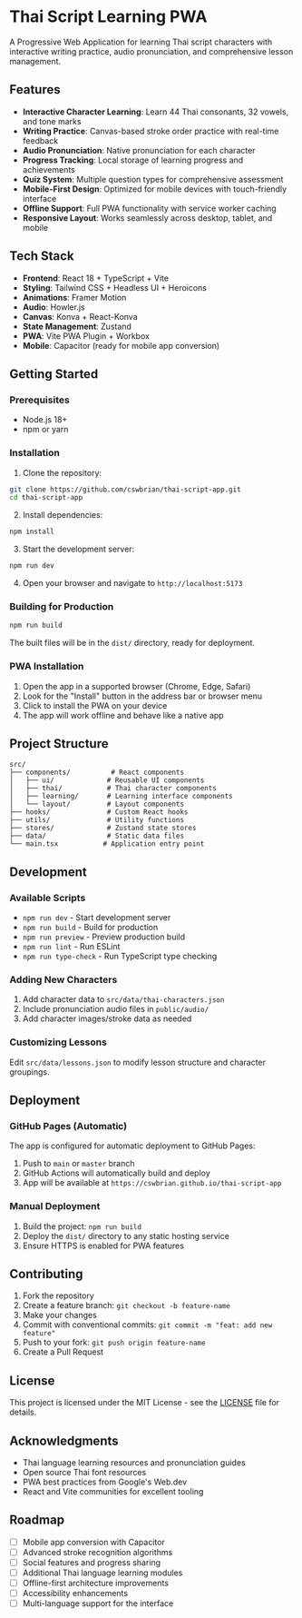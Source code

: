 # Thai Script Learning PWA

A Progressive Web Application for learning Thai script characters with interactive writing practice, audio pronunciation, and comprehensive lesson management.

## Features

- **Interactive Character Learning**: Learn 44 Thai consonants, 32 vowels, and tone marks
- **Writing Practice**: Canvas-based stroke order practice with real-time feedback
- **Audio Pronunciation**: Native pronunciation for each character
- **Progress Tracking**: Local storage of learning progress and achievements
- **Quiz System**: Multiple question types for comprehensive assessment
- **Mobile-First Design**: Optimized for mobile devices with touch-friendly interface
- **Offline Support**: Full PWA functionality with service worker caching
- **Responsive Layout**: Works seamlessly across desktop, tablet, and mobile

## Tech Stack

- **Frontend**: React 18 + TypeScript + Vite
- **Styling**: Tailwind CSS + Headless UI + Heroicons
- **Animations**: Framer Motion
- **Audio**: Howler.js
- **Canvas**: Konva + React-Konva
- **State Management**: Zustand
- **PWA**: Vite PWA Plugin + Workbox
- **Mobile**: Capacitor (ready for mobile app conversion)

## Getting Started

### Prerequisites

- Node.js 18+ 
- npm or yarn

### Installation

1. Clone the repository:
```bash
git clone https://github.com/cswbrian/thai-script-app.git
cd thai-script-app
```

2. Install dependencies:
```bash
npm install
```

3. Start the development server:
```bash
npm run dev
```

4. Open your browser and navigate to `http://localhost:5173`

### Building for Production

```bash
npm run build
```

The built files will be in the `dist/` directory, ready for deployment.

### PWA Installation

1. Open the app in a supported browser (Chrome, Edge, Safari)
2. Look for the "Install" button in the address bar or browser menu
3. Click to install the PWA on your device
4. The app will work offline and behave like a native app

## Project Structure

```
src/
├── components/          # React components
│   ├── ui/             # Reusable UI components
│   ├── thai/           # Thai character components
│   ├── learning/       # Learning interface components
│   └── layout/         # Layout components
├── hooks/              # Custom React hooks
├── utils/              # Utility functions
├── stores/             # Zustand state stores
├── data/               # Static data files
└── main.tsx           # Application entry point
```

## Development

### Available Scripts

- `npm run dev` - Start development server
- `npm run build` - Build for production
- `npm run preview` - Preview production build
- `npm run lint` - Run ESLint
- `npm run type-check` - Run TypeScript type checking

### Adding New Characters

1. Add character data to `src/data/thai-characters.json`
2. Include pronunciation audio files in `public/audio/`
3. Add character images/stroke data as needed

### Customizing Lessons

Edit `src/data/lessons.json` to modify lesson structure and character groupings.

## Deployment

### GitHub Pages (Automatic)

The app is configured for automatic deployment to GitHub Pages:

1. Push to `main` or `master` branch
2. GitHub Actions will automatically build and deploy
3. App will be available at `https://cswbrian.github.io/thai-script-app`

### Manual Deployment

1. Build the project: `npm run build`
2. Deploy the `dist/` directory to any static hosting service
3. Ensure HTTPS is enabled for PWA features

## Contributing

1. Fork the repository
2. Create a feature branch: `git checkout -b feature-name`
3. Make your changes
4. Commit with conventional commits: `git commit -m "feat: add new feature"`
5. Push to your fork: `git push origin feature-name`
6. Create a Pull Request

## License

This project is licensed under the MIT License - see the [LICENSE](LICENSE) file for details.

## Acknowledgments

- Thai language learning resources and pronunciation guides
- Open source Thai font resources
- PWA best practices from Google's Web.dev
- React and Vite communities for excellent tooling

## Roadmap

- [ ] Mobile app conversion with Capacitor
- [ ] Advanced stroke recognition algorithms
- [ ] Social features and progress sharing
- [ ] Additional Thai language learning modules
- [ ] Offline-first architecture improvements
- [ ] Accessibility enhancements
- [ ] Multi-language support for the interface

